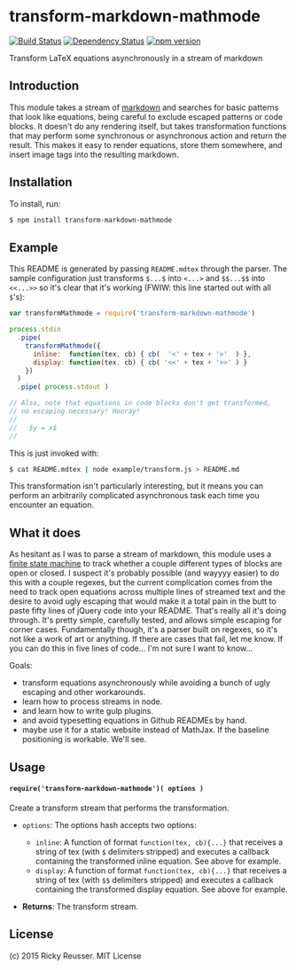 # transform-markdown-mathmode

[![Build Status](https://travis-ci.org/rreusser/transform-markdown-mathmode.svg)](https://travis-ci.org/rreusser/transform-markdown-mathmode) [![Dependency Status](https://david-dm.org/rreusser/transform-markdown-mathmode.svg)](https://david-dm.org/rreusser/transform-markdown-mathmode) [![npm version](https://badge.fury.io/js/transform-markdown-mathmode.svg)](http://badge.fury.io/js/transform-markdown-mathmode)

Transform LaTeX equations asynchronously in a stream of markdown

## Introduction

This module takes a stream of [markdown](http://daringfireball.net/projects/markdown/syntax) and searches for basic patterns that look like equations, being careful to exclude escaped patterns or code blocks. It doesn't do any rendering itself, but takes transformation functions that may perform some synchronous or asynchronous action and return the result. This makes it easy to render equations, store them somewhere, and insert image tags into the resulting markdown.

## Installation

To install, run:

```bash
$ npm install transform-markdown-mathmode
```

## Example

This README is generated by passing `README.mdtex` through the parser. The sample configuration just transforms `$...$` into `<...>` and `$$...$$` into `<<...>>` so it's clear that it's working (FWIW: this line started out with all `$`'s):

```javascript
var transformMathmode = require('transform-markdown-mathmode')

process.stdin
  .pipe(
    transformMathmode({
      inline:  function(tex, cb) { cb(  '<' + tex + '>'  ) },
      display: function(tex, cb) { cb( '<<' + tex + '>>' ) }
    })
  )
  .pipe( process.stdout )

// Also, note that equations in code blocks don't get transformed,
// no escaping necessary! Hooray!
//
//   $y = x$
//
```

This is just invoked with:

```bash
$ cat README.mdtex | node example/transform.js > README.md
```

This transformation isn't particularly interesting, but it means you can perform an arbitrarily complicated asynchronous task each time you encounter an equation.

## What it does

As hesitant as I was to parse a stream of markdown, this module uses a [finite state machine](https://en.wikipedia.org/wiki/Finite-state_machine) to track whether a couple different types of blocks are open or closed. I suspect it's probably possible (and wayyyy easier) to do this with a couple regexes, but the current complication comes from the need to track open equations across multiple lines of streamed text and the desire to avoid ugly escaping that would make it a total pain in the butt to paste fifty lines of jQuery code into your README. That's really all it's doing through. It's pretty simple, carefully tested, and allows simple escaping for corner cases. Fundamentally though, it's a parser built on regexes, so it's not like a work of art or anything. If there are cases that fail, let me know. If you can do this in five lines of code... I'm not sure I want to know...

Goals:
- transform equations asynchronously while avoiding a bunch of ugly escaping and other workarounds.
- learn how to process streams in node.
- and learn how to write gulp plugins.
- and avoid typesetting equations in Github READMEs by hand.
- maybe use it for a static website instead of MathJax. If the baseline positioning is workable. We'll see.

## Usage

#### `require('transform-markdown-mathmode')( options )`
Create a transform stream that performs the transformation.

- `options`: The options hash accepts two options:
  - `inline`: A function of format `function(tex, cb){...}` that receives a string of tex (with `$` delimiters stripped) and executes a callback containing the transformed inline equation. See above for example.
  - `display`: A function of format `function(tex, cb){...}` that receives a string of tex (with `$$` delimiters stripped) and executes a callback containing the transformed display equation. See above for example.

- **Returns**: The transform stream.

## License

(c) 2015 Ricky Reusser. MIT License